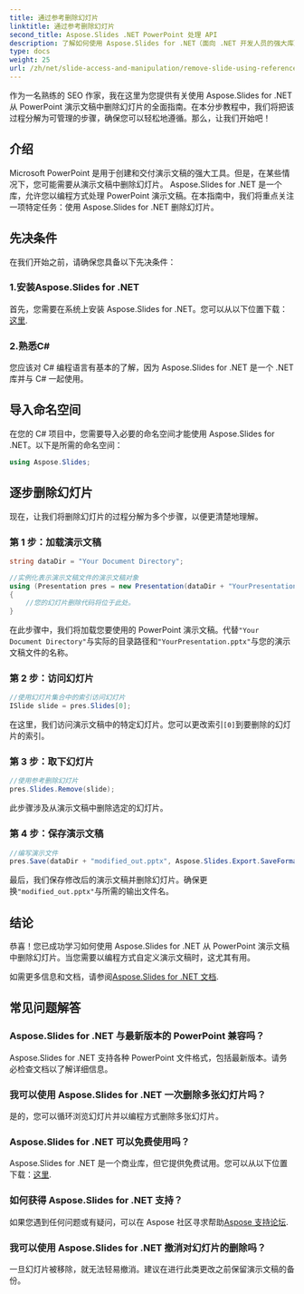 ```yaml
---
title: 通过参考删除幻灯片
linktitle: 通过参考删除幻灯片
second_title: Aspose.Slides .NET PowerPoint 处理 API
description: 了解如何使用 Aspose.Slides for .NET（面向 .NET 开发人员的强大库）删除 PowerPoint 演示文稿中的幻灯片。
type: docs
weight: 25
url: /zh/net/slide-access-and-manipulation/remove-slide-using-reference/
---
```


作为一名熟练的 SEO 作家，我在这里为您提供有关使用 Aspose.Slides for .NET 从 PowerPoint 演示文稿中删除幻灯片的全面指南。在本分步教程中，我们将把该过程分解为可管理的步骤，确保您可以轻松地遵循。那么，让我们开始吧！

## 介绍

Microsoft PowerPoint 是用于创建和交付演示文稿的强大工具。但是，在某些情况下，您可能需要从演示文稿中删除幻灯片。 Aspose.Slides for .NET 是一个库，允许您以编程方式处理 PowerPoint 演示文稿。在本指南中，我们将重点关注一项特定任务：使用 Aspose.Slides for .NET 删除幻灯片。

## 先决条件

在我们开始之前，请确保您具备以下先决条件：

### 1.安装Aspose.Slides for .NET

首先，您需要在系统上安装 Aspose.Slides for .NET。您可以从以下位置下载：[这里](https://releases.aspose.com/slides/net/).

### 2.熟悉C#

您应该对 C# 编程语言有基本的了解，因为 Aspose.Slides for .NET 是一个 .NET 库并与 C# 一起使用。

## 导入命名空间

在您的 C# 项目中，您需要导入必要的命名空间才能使用 Aspose.Slides for .NET。以下是所需的命名空间：

```csharp
using Aspose.Slides;
```

## 逐步删除幻灯片

现在，让我们将删除幻灯片的过程分解为多个步骤，以便更清楚地理解。

### 第 1 步：加载演示文稿

```csharp
string dataDir = "Your Document Directory";

//实例化表示演示文稿文件的演示文稿对象
using (Presentation pres = new Presentation(dataDir + "YourPresentation.pptx"))
{
    //您的幻灯片删除代码将位于此处。
}
```

在此步骤中，我们将加载您要使用的 PowerPoint 演示文稿。代替`"Your Document Directory"`与实际的目录路径和`"YourPresentation.pptx"`与您的演示文稿文件的名称。

### 第 2 步：访问幻灯片

```csharp
//使用幻灯片集合中的索引访问幻灯片
ISlide slide = pres.Slides[0];
```

在这里，我们访问演示文稿中的特定幻灯片。您可以更改索引`[0]`到要删除的幻灯片的索引。

### 第 3 步：取下幻灯片

```csharp
//使用参考删除幻灯片
pres.Slides.Remove(slide);
```

此步骤涉及从演示文稿中删除选定的幻灯片。

### 第 4 步：保存演示文稿

```csharp
//编写演示文件
pres.Save(dataDir + "modified_out.pptx", Aspose.Slides.Export.SaveFormat.Pptx);
```

最后，我们保存修改后的演示文稿并删除幻灯片。确保更换`"modified_out.pptx"`与所需的输出文件名。

## 结论

恭喜！您已成功学习如何使用 Aspose.Slides for .NET 从 PowerPoint 演示文稿中删除幻灯片。当您需要以编程方式自定义演示文稿时，这尤其有用。

如需更多信息和文档，请参阅[Aspose.Slides for .NET 文档](https://reference.aspose.com/slides/net/).

## 常见问题解答

### Aspose.Slides for .NET 与最新版本的 PowerPoint 兼容吗？
Aspose.Slides for .NET 支持各种 PowerPoint 文件格式，包括最新版本。请务必检查文档以了解详细信息。

### 我可以使用 Aspose.Slides for .NET 一次删除多张幻灯片吗？
是的，您可以循环浏览幻灯片并以编程方式删除多张幻灯片。

### Aspose.Slides for .NET 可以免费使用吗？
 Aspose.Slides for .NET 是一个商业库，但它提供免费试用。您可以从以下位置下载：[这里](https://releases.aspose.com/).

### 如何获得 Aspose.Slides for .NET 支持？
如果您遇到任何问题或有疑问，可以在 Aspose 社区寻求帮助[Aspose 支持论坛](https://forum.aspose.com/).

### 我可以使用 Aspose.Slides for .NET 撤消对幻灯片的删除吗？
一旦幻灯片被移除，就无法轻易撤消。建议在进行此类更改之前保留演示文稿的备份。